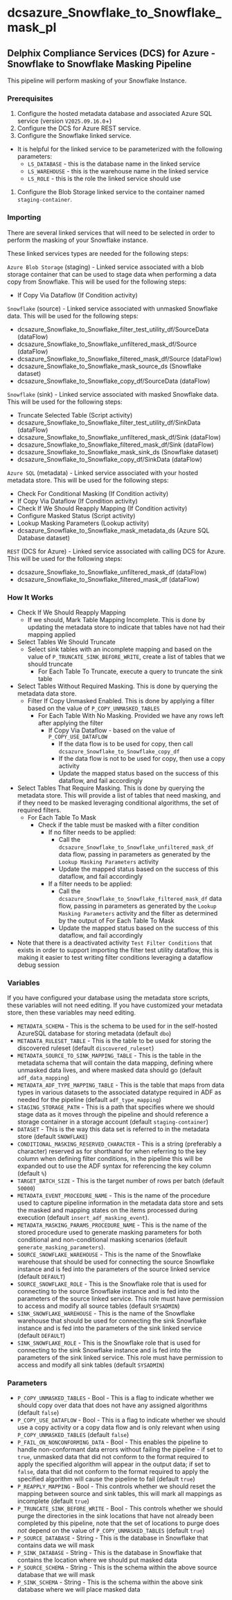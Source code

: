 # dcsazure_Snowflake_to_Snowflake_mask_pl
## Delphix Compliance Services (DCS) for Azure - Snowflake to Snowflake Masking Pipeline

This pipeline will perform masking of your Snowflake Instance.

### Prerequisites
1. Configure the hosted metadata database and associated Azure SQL service (version `V2025.09.16.0`+)
1. Configure the DCS for Azure REST service.
1. Configure the Snowflake linked service.
  * It is helpful for the linked service to be parameterized with the following parameters:
    * `LS_DATABASE` - this is the database name in the linked service
    * `LS_WAREHOUSE` - this is the warehouse name in the linked service
    * `LS_ROLE` - this is the role the linked service should use
1. Configure the Blob Storage linked service to the container named `staging-container`.

### Importing
There are several linked services that will need to be selected in order to perform the masking of your Snowflake
instance.

These linked services types are needed for the following steps:

`Azure Blob Storage` (staging) - Linked service associated with a blob storage container that can be used to stage data
when performing a data copy from Snowflake. This will be used for the following steps:
* If Copy Via Dataflow (If Condition activity)

`Snowflake` (source) - Linked service associated with unmasked Snowflake data. This will be used for the following
steps:
* dcsazure_Snowflake_to_Snowflake_filter_test_utility_df/SourceData (dataFlow)
* dcsazure_Snowflake_to_Snowflake_unfiltered_mask_df/Source (dataFlow)
* dcsazure_Snowflake_to_Snowflake_filtered_mask_df/Source (dataFlow)
* dcsazure_Snowflake_to_Snowflake_mask_source_ds (Snowflake dataset)
* dcsazure_Snowflake_to_Snowflake_copy_df/SourceData (dataFlow)

`Snowflake` (sink) - Linked service associated with masked Snowflake data. This will be used for the following
steps:
* Truncate Selected Table (Script activity)
* dcsazure_Snowflake_to_Snowflake_filter_test_utility_df/SinkData (dataFlow)
* dcsazure_Snowflake_to_Snowflake_unfiltered_mask_df/Sink (dataFlow)
* dcsazure_Snowflake_to_Snowflake_filtered_mask_df/Sink (dataFlow)
* dcsazure_Snowflake_to_Snowflake_mask_sink_ds (Snowflake dataset)
* dcsazure_Snowflake_to_Snowflake_copy_df/SinkData (dataFlow)

`Azure SQL` (metadata) - Linked service associated with your hosted metadata store. This will be used for the following
steps:
* Check For Conditional Masking (If Condition activity)
* If Copy Via Dataflow (If Condition activity)
* Check If We Should Reapply Mapping (If Condition activity)
* Configure Masked Status (Script activity)
* Lookup Masking Parameters (Lookup activity)
* dcsazure_Snowflake_to_Snowflake_mask_metadata_ds (Azure SQL Database dataset)

`REST` (DCS for Azure) - Linked service associated with calling DCS for Azure. This will be used for the following
steps:
* dcsazure_Snowflake_to_Snowflake_unfiltered_mask_df (dataFlow)
* dcsazure_Snowflake_to_Snowflake_filtered_mask_df (dataFlow)

### How It Works
* Check If We Should Reapply Mapping
  * If we should, Mark Table Mapping Incomplete. This is done by updating the metadata store to indicate that tables
    have not had their mapping applied
* Select Tables We Should Truncate
  * Select sink tables with an incomplete mapping and based on the value of `P_TRUNCATE_SINK_BEFORE_WRITE`, create a
    list of tables that we should truncate
    * For Each Table To Truncate, execute a query to truncate the sink table
* Select Tables Without Required Masking. This is done by querying the metadata data store.
  * Filter If Copy Unmasked Enabled. This is done by applying a filter based on the value of `P_COPY_UNMASKED_TABLES`
    * For Each Table With No Masking. Provided we have any rows left after applying the filter
      * If Copy Via Dataflow - based on the value of `P_COPY_USE_DATAFLOW`
        * If the data flow is to be used for copy, then call `dcsazure_Snowflake_to_Snowflake_copy_df`
        * If the data flow is not to be used for copy, then use a copy activity
        * Update the mapped status based on the success of this dataflow, and fail accordingly
* Select Tables That Require Masking. This is done by querying the metadata store. This will provide a list of tables
  that need masking, and if they need to be masked leveraging conditional algorithms, the set of required filters.
  * For Each Table To Mask
    * Check if the table must be masked with a filter condition
      * If no filter needs to be applied:
        * Call the `dcsazure_Snowflake_to_Snowflake_unfiltered_mask_df` data flow, passing in parameters as generated by
          the `Lookup Masking Parameters` activity
        * Update the mapped status based on the success of this dataflow, and fail accordingly
      * If a filter needs to be applied:
        * Call the `dcsazure_Snowflake_to_Snowflake_filtered_mask_df` data flow, passing in parameters as generated by
          the `Lookup Masking Parameters` activity and the filter as determined by the output of For Each Table To Mask
        * Update the mapped status based on the success of this dataflow, and fail accordingly
* Note that there is a deactivated activity `Test Filter Conditions` that exists in order to support importing the
  filter test utility dataflow, this is making it easier to test writing filter conditions leveraging a dataflow debug
  session

### Variables

If you have configured your database using the metadata store scripts, these variables will not need editing. If you
have customized your metadata store, then these variables may need editing.

* `METADATA_SCHEMA` - This is the schema to be used for in the self-hosted AzureSQL database for storing metadata
  (default `dbo`)
* `METADATA_RULESET_TABLE` - This is the table to be used for storing the discovered ruleset
  (default `discovered_ruleset`)
* `METADATA_SOURCE_TO_SINK_MAPPING_TABLE` - This is the table in the metadata schema that will contain the data
  mapping, defining where unmasked data lives, and where masked data should go (default `adf_data_mapping`)
* `METADATA_ADF_TYPE_MAPPING_TABLE` - This is the table that maps from data types in various datasets to the
  associated datatype required in ADF as needed for the pipeline (default `adf_type_mapping`)
* `STAGING_STORAGE_PATH` - This is a path that specifies where we should stage data as it moves through the pipeline
  and should reference a storage container in a storage account (default `staging-container`)
* `DATASET` - This is the way this data set is referred to in the metadata store (default `SNOWFLAKE`)
* `CONDITIONAL_MASKING_RESERVED_CHARACTER` - This is a string (preferably a character) reserved as for shorthand for
  when referring to the key column when defining filter conditions, in the pipeline this will be expanded out to use the
  ADF syntax for referencing the key column (default `%`)
* `TARGET_BATCH_SIZE` - This is the target number of rows per batch (default `50000`)
* `METADATA_EVENT_PROCEDURE_NAME` - This is the name of the procedure used to capture pipeline information in the
  metadata data store and sets the masked and mapping states on the items processed during execution
  (default `insert_adf_masking_event`).
* `METADATA_MASKING_PARAMS_PROCEDURE_NAME` - This is the name of the stored procedure used to generate masking
  parameters for both conditional and non-conditional masking scenarios (default `generate_masking_parameters`).
* `SOURCE_SNOWFLAKE_WAREHOUSE` - This is the name of the Snowflake warehouse that should be used for connecting the
  source Snowflake instance and is fed into the parameters of the source linked service (default `DEFAULT`)
* `SOURCE_SNOWFLAKE_ROLE` - This is the Snowflake role that is used for connecting to the source Snowflake instance and
  is fed into the parameters of the source linked service. This role must have permission to access and modify all
  source tables (default `SYSADMIN`)
* `SINK_SNOWFLAKE_WAREHOUSE` - This is the name of the Snowflake warehouse that should be used for connecting the
  sink Snowflake instance and is fed into the parameters of the sink linked service (default `DEFAULT`)
* `SINK_SNOWFLAKE_ROLE` - This is the Snowflake role that is used for connecting to the sink Snowflake instance and
  is fed into the parameters of the sink linked service. This role must have permission to access and modify all
  sink tables (default `SYSADMIN`)

### Parameters

* `P_COPY_UNMASKED_TABLES` - Bool - This is a flag to indicate whether we should copy over data that does not have any
  assigned algorithms (default `false`)
* `P_COPY_USE_DATAFLOW` - Bool - This is a flag to indicate whether we should use a copy activity or a copy data flow
  and is only relevant when using `P_COPY_UNMASKED_TABLES` (default `false`)
* `P_FAIL_ON_NONCONFORMING_DATA` - Bool - This enables the pipeline to handle non-conformant data errors without failing
  the pipeline - if set to `true`, unmasked data that did not conform to the format required to apply the specified
  algorithm will appear in the output data; if set to `false`, data that did not conform to the format required to apply
  the specified algorithm will cause the pipeline to fail (default `true`)
* `P_REAPPLY_MAPPING` - Bool - This controls whether we should reset the mapping between source and sink tables, this
  will mark all mappings as incomplete (default `true`)
* `P_TRUNCATE_SINK_BEFORE_WRITE` - Bool - This controls whether we should purge the directories in the sink locations
  that have not already been completed by this pipeline, note that the set of locations to purge does _not_ depend on
  the value of `P_COPY_UNMASKED_TABLES` (default `true`)
* `P_SOURCE_DATABASE` - String - This is the database in Snowflake that contains data we will mask
* `P_SINK_DATABASE` - String - This is the database in Snowflake that contains the location where we should put masked
  data
* `P_SOURCE_SCHEMA` - String - This is the schema within the above source database that we will mask
* `P_SINK_SCHEMA` - String - This is the schema within the above sink database where we will place masked data

